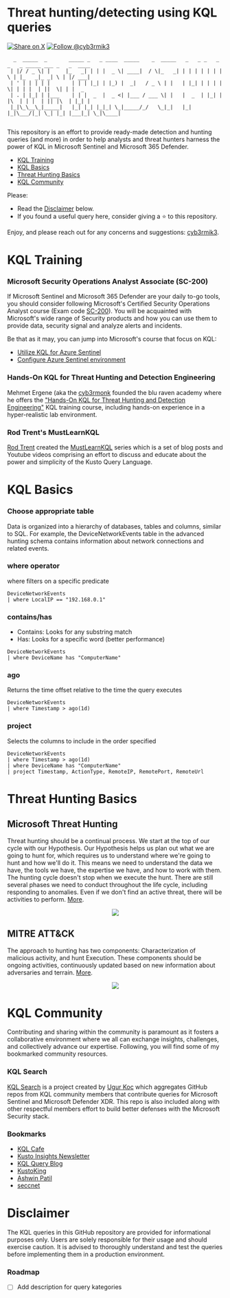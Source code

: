 # Threat hunting/detecting using KQL queries

[![Share on X](https://img.shields.io/twitter/url/http/shields.io.svg?style=social)](https://twitter.com/intent/tweet?text=KQL%20Threat%20Hunting%20Queries%20by%20@cyb3rmik3&url=https://github.com/cyb3rmik3/KQL-threat-hunting-queries) [![Follow @cyb3rmik3](https://img.shields.io/twitter/follow/cyb3rmik3)](https://twitter.com/cyb3rmik3)

```
  _  _____  _       _____ _   _ ____  _____    _  _____   _   _ _   _ _   _ _____ ___ _   _  ____ 
 | |/ / _ \| |     |_   _| | | |  _ \| ____|  / \|_   _| | | | | | | | \ | |_   _|_ _| \ | |/ ___|
 | ' | | | | |       | | | |_| | |_) |  _|   / _ \ | |   | |_| | | | |  \| | | |  | ||  \| | |  _ 
 | . | |_| | |___    | | |  _  |  _ <| |___ / ___ \| |   |  _  | |_| | |\  | | |  | || |\  | |_| |
 |_|\_\__\_|_____|   |_| |_| |_|_| \_|_____/_/   \_|_|   |_| |_|\___/|_| \_| |_| |___|_| \_|\____|
                                                                                                         
```                                                                                             
                                                                                             
This repository is an effort to provide ready-made detection and hunting queries (and more) in order to help analysts and threat hunters harness the power of KQL in Microsoft Sentinel and Microsoft 365 Defender. 
- [KQL Training](#kql-training)
- [KQL Basics](#kql-basics)
- [Threat Hunting Basics](#threat-hunting-basics)
- [KQL Community](#kql-community)

Please:
- Read the [Disclaimer](#disclaimer) below.
- If you found a useful query here, consider giving a :star: to this repository.

Enjoy, and please reach out for any concerns and suggestions: [cyb3rmik3](https://twitter.com/Cyb3rMik3).

# KQL Training

### Microsoft Security Operations Analyst Associate (SC-200)
If Microsoft Sentinel and Microsoft 365 Defender are your daily to-go tools, you should consider following Microsoft's Certified Security Operations Analyst course (Exam code [SC-200](https://learn.microsoft.com/en-us/certifications/exams/sc-200/)). You will be acquainted with Microsoft's wide range of Security products and how you can use them to provide data, security signal and analyze alerts and incidents.

Be that as it may, you can jump into Microsoft's course that focus on KQL:
- [Utilize KQL for Azure Sentinel](https://learn.microsoft.com/en-us/training/paths/sc-200-utilize-kql-for-azure-sentinel/)
- [Configure Azure Sentinel environment](https://learn.microsoft.com/en-us/training/paths/sc-200-configure-azure-sentinel-environment/)

### Hands-On KQL for Threat Hunting and Detection Engineering

Mehmet Ergene (aka the [cyb3rmonk](https://twitter.com/cyb3rmonk) founded the blu raven academy where he offers the ["Hands-On KQL for Threat Hunting and Detection Engineering"](https://academy.bluraven.io/hands-on-kusto-query-language-kql-for-security-analysts) KQL training course, including hands-on experience in a hyper-realistic lab environment.

### Rod Trent's MustLearnKQL

[Rod Trent](https://github.com/rod-trent) created the [MustLearnKQL](https://github.com/rod-trent/MustLearnKQL) series which is a set of blog posts and Youtube videos comprising an effort to discuss and educate about the power and simplicity of the Kusto Query Language.

# KQL Basics

### Choose appropriate table
Data is organized into a hierarchy of databases, tables and columns, similar to SQL. For example, the DeviceNetworkEvents table in the advanced hunting schema contains information about network connections and related events. 

### where operator
where filters on a specific predicate
```
DeviceNetworkEvents
| where LocalIP == "192.168.0.1"
```

### contains/has
- Contains: Looks for any substring match
- Has: Looks for a specific word (better performance)
```
DeviceNetworkEvents
| where DeviceName has "ComputerName"
```

### ago
Returns the time offset relative to the time the query executes
```
DeviceNetworkEvents
| where Timestamp > ago(1d)
```

### project
Selects the columns to include in the order specified
```
DeviceNetworkEvents
| where Timestamp > ago(1d)
| where DeviceName has "ComputerName"
| project Timestamp, ActionType, RemoteIP, RemotePort, RemoteUrl
```

# Threat Hunting Basics
## Microsoft Threat Hunting
Threat hunting should be a continual process. We start at the top of our cycle with our Hypothesis. Our Hypothesis helps us plan out what we are going to hunt for, which requires us to understand where we're going to hunt and how we'll do it. This means we need to understand the data we have, the tools we have, the expertise we have, and how to work with them. The hunting cycle doesn't stop when we execute the hunt. There are still several phases we need to conduct throughout the life cycle, including responding to anomalies. Even if we don't find an active threat, there will be activities to perform. [More](https://learn.microsoft.com/en-us/training/paths/sc-200-perform-threat-hunting-azure-sentinel/).
<p align="center">
  <img src="https://images2.imgbox.com/d2/ac/Hz8cf39E_o.jpg">
</p>

## MITRE ATT&CK
The approach to hunting has two components: Characterization of malicious activity, and hunt Execution. These components should be ongoing activities, continuously updated based on new information about adversaries and terrain. [More](https://www.mitre.org/sites/default/files/2021-11/prs-19-3892-ttp-based-hunting.pdf).
<p align="center">
  <img src="https://images2.imgbox.com/e1/d9/lk1g8EPX_o.jpg">
</p>

# KQL Community

Contributing and sharing within the community is paramount as it fosters a collaborative environment where we all can exchange insights, challenges, and collectively advance our expertise. Following, you will find some of my bookmarked community resources.

### KQL Search

[KQL Search](https://www.kqlsearch.com/) is a project created by [Ugur Koc](https://github.com/ugurkocde) which aggregates GitHub repos from KQL community members that contribute queries for Microsoft Sentinel and Microsoft Defender XDR. This repo is also included along with other respectful members effort to build better defenses with the Microsoft Security stack.

### Bookmarks
- [KQL Cafe](https://github.com/KQLCafe/website/blob/gh-pages/index.md)
- [Kusto Insights Newsletter](https://kustoinsights.substack.com/)
- [KQL Query Blog](https://kqlquery.com/)
- [KustoKing](https://www.kustoking.com/)
- [Ashwin Patil](https://github.com/ashwin-patil/blue-teaming-with-kql)
- [seccnet](https://github.com/secnnet/Microsoft-365-Defender-Hunting-Queries/blob/main/Top%20Hunting%20Queries.txt)

# Disclaimer

The KQL queries in this GitHub repository are provided for informational purposes only. Users are solely responsible for their usage and should exercise caution. It is advised to thoroughly understand and test the queries before implementing them in a production environment.

### Roadmap

- [ ] Add description for query kategories
